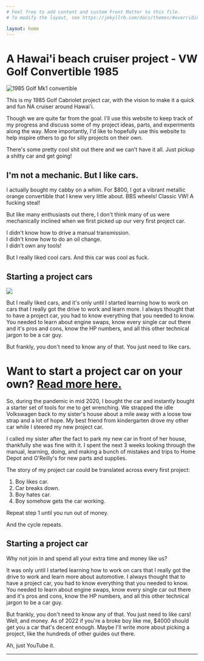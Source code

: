 ```yaml
---
# Feel free to add content and custom Front Matter to this file.
# To modify the layout, see https://jekyllrb.com/docs/themes/#overriding-theme-defaults

layout: home
---
```


# A Hawai'i beach cruiser project - VW Golf Convertible 1985

![1985 Golf Mk1 convertible](/assets/img/cab.jpg)
<br>

This is my 1985 Golf Cabriolet project car, with the vision to make it a quick and fun NA cruiser around Hawai'i.

Though we are quite far from the goal. I'll use this website to keep track of my progress and discuss some of my project ideas, parts, and experiments along the way. More importantly, I'd like to hopefully use this website to help inspire others to go for silly projects on their own.

There's some pretty cool shit out there and we can't have it all. Just pickup a shitty car and get going!

## I'm not a mechanic. But I like cars.

I actually bought my cabby on a whim. For $800, I got a vibrant metallic orange convertible that I knew very little about. BBS wheels! Classic VW! A fucking steal!

But like many enthusiasts out there, I don't think many of us were mechanically inclined when we first picked up our very first project car.

I didn't know how to drive a manual transmission. <br>
I didn't know how to do an oil change. <br>
I didn't own any tools!

But I really liked cool cars. And this car was cool as fuck.

## Starting a project cars
![](/assets/img/face.jpg)<br>

But I really liked cars, and it's only until I started learning how to work on cars that I really got the drive to work and learn more. I always thought that to have a project car, you had to know everything that you needed to know. You needed to learn about engine swaps, know every single car out there and it's pros and cons, know the HP numbers, and all this other technical jargon to be a car guy.

But frankly, you don't need to know any of that. You just need to like cars.

Want to start a project car on your own? [Read more here.](/_posts/2022-01-31-firstprojectcar.md)
=======
So, during the pandemic in mid 2020, I bought the car and instantly bought a starter set of tools for me to get wrenching. We strapped the idle Volkswagen back to my sister's house about a mile away with a loose tow strap and a lot of hope. My best friend from kindergarten drove my other car while I steered my new project car.

I called my sister after the fact to park my new car in front of her house, thankfully she was fine with it. I spent the next 3 weeks looking through the manual, learning, doing, and making a bunch of mistakes and trips to Home Depot and O'Reilly's for new parts and supplies.

The story of my project car could be translated across every first project:

1. Boy likes car.
2. Car breaks down.
3. Boy hates car.
4. Boy somehow gets the car working.

Repeat step 1 until you run out of money.

And the cycle repeats.

## Starting a project car

Why not join in and spend all your extra time and money like us?

It was only until I started learning how to work on cars that I really got the drive to work and learn more about automotive. I always thought that to have a project car, you had to know everything that you needed to know. You needed to learn about engine swaps, know every single car out there and it's pros and cons, know the HP numbers, and all this other technical jargon to be a car guy.

But frankly, you don't need to know any of that. You just need to like cars! Well, and money. As of 2022 if you're a broke boy like me, $4000 should get you a car that's decent enough. Maybe I'll write more about picking a project, like the hundreds of other guides out there.

Ah, just YouTube it.


<!--- Want to start a project car on your own?  [Read more here.](/_posts/2022-01-31-firstprojectcar.md)
-->
<hr>

